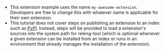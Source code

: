 - This extension example uses the name `my-awesome-extension`. Developers are
  free to change this with whatever name is applicable for their own
  extension.
- This tutorial does not cover steps on publishing an extension to an index
  such as [PyPI][pypi]. Instead, steps will be provided to load a extension's
  sources into the system path for releng-tool (which is optional whenever
  a given extension can be installed from an index or runs in an environment
  that already manages the installation of the extension).

[pypi]: https://pypi.org/
